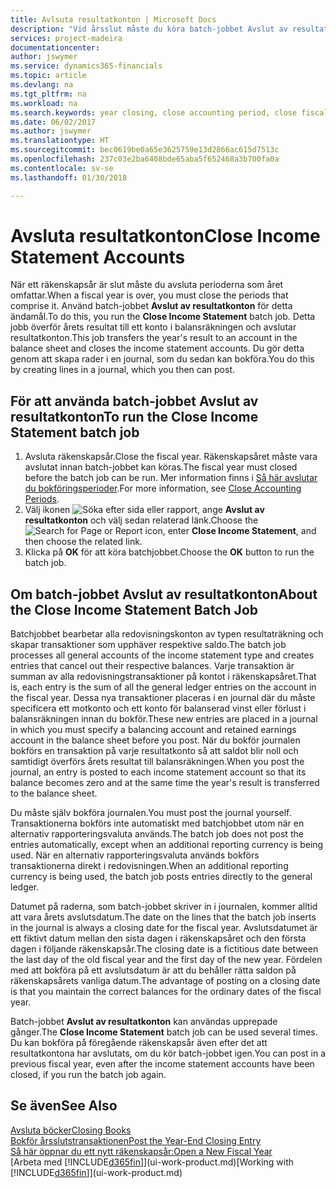 ```yaml
---
title: Avlsuta resultatkonton | Microsoft Docs
description: "Vid årsslut måste du köra batch-jobbet Avslut av resultatkonton för att avsluta bokföringsperioder som utgör räkenskapsåret."
services: project-madeira
documentationcenter: 
author: jswymer
ms.service: dynamics365-financials
ms.topic: article
ms.devlang: na
ms.tgt_pltfrm: na
ms.workload: na
ms.search.keywords: year closing, close accounting period, close fiscal year, bank account detailed trial balance
ms.date: 06/02/2017
ms.author: jswymer
ms.translationtype: HT
ms.sourcegitcommit: bec0619be0a65e3625759e13d2866ac615d7513c
ms.openlocfilehash: 237c03e2ba6408bde65aba5f652468a3b700fa0a
ms.contentlocale: sv-se
ms.lasthandoff: 01/30/2018

---
```

# <a name="close-income-statement-accounts"></a><span data-ttu-id="de315-103">Avsluta resultatkonton</span><span class="sxs-lookup"><span data-stu-id="de315-103">Close Income Statement Accounts</span></span>
<span data-ttu-id="de315-104">När ett räkenskapsår är slut måste du avsluta perioderna som året omfattar.</span><span class="sxs-lookup"><span data-stu-id="de315-104">When a fiscal year is over, you must close the periods that comprise it.</span></span> <span data-ttu-id="de315-105">Använd batch-jobbet **Avslut av resultatkonton** för detta ändamål.</span><span class="sxs-lookup"><span data-stu-id="de315-105">To do this, you run the **Close Income Statement** batch job.</span></span> <span data-ttu-id="de315-106">Detta jobb överför årets resultat till ett konto i balansräkningen och avslutar resultatkonton.</span><span class="sxs-lookup"><span data-stu-id="de315-106">This job transfers the year's result to an account in the balance sheet and closes the income statement accounts.</span></span> <span data-ttu-id="de315-107">Du gör detta genom att skapa rader i en journal, som du sedan kan bokföra.</span><span class="sxs-lookup"><span data-stu-id="de315-107">You do this by creating lines in a journal, which you then can post.</span></span>

## <a name="to-run-the-close-income-statement-batch-job"></a><span data-ttu-id="de315-108">För att använda batch-jobbet Avslut av resultatkonton</span><span class="sxs-lookup"><span data-stu-id="de315-108">To run the Close Income Statement batch job</span></span>
1. <span data-ttu-id="de315-109">Avsluta räkenskapsår.</span><span class="sxs-lookup"><span data-stu-id="de315-109">Close the fiscal year.</span></span> <span data-ttu-id="de315-110">Räkenskapsåret måste vara avslutat innan batch-jobbet kan köras.</span><span class="sxs-lookup"><span data-stu-id="de315-110">The fiscal year must closed before the batch job can be run.</span></span> <span data-ttu-id="de315-111">Mer information finns i [Så här avslutar du bokföringsperioder](year-close-account-periods.md).</span><span class="sxs-lookup"><span data-stu-id="de315-111">For more information, see [Close Accounting Periods](year-close-account-periods.md).</span></span>
2. <span data-ttu-id="de315-112">Välj ikonen ![Söka efter sida eller rapport](media/ui-search/search_small.png "Ikonen Söka efter sida eller rapport"), ange **Avslut av resultatkonton** och välj sedan relaterad länk.</span><span class="sxs-lookup"><span data-stu-id="de315-112">Choose the ![Search for Page or Report](media/ui-search/search_small.png "Search for Page or Report icon") icon, enter **Close Income Statement**, and then choose the related link.</span></span>
3. <span data-ttu-id="de315-113">Klicka på **OK** för att köra batchjobbet.</span><span class="sxs-lookup"><span data-stu-id="de315-113">Choose the **OK** button to run the batch job.</span></span>

## <a name="about-the-close-income-statement-batch-job"></a><span data-ttu-id="de315-114">Om batch-jobbet Avslut av resultatkonton</span><span class="sxs-lookup"><span data-stu-id="de315-114">About the Close Income Statement Batch Job</span></span>
<span data-ttu-id="de315-115">Batchjobbet bearbetar alla redovisningskonton av typen resultaträkning och skapar transaktioner som upphäver respektive saldo.</span><span class="sxs-lookup"><span data-stu-id="de315-115">The batch job processes all general accounts of the income statement type and creates entries that cancel out their respective balances.</span></span> <span data-ttu-id="de315-116">Varje transaktion är summan av alla redovisningstransaktioner på kontot i räkenskapsåret.</span><span class="sxs-lookup"><span data-stu-id="de315-116">That is, each entry is the sum of all the general ledger entries on the account in the fiscal year.</span></span> <span data-ttu-id="de315-117">Dessa nya transaktioner placeras i en journal där du måste specificera ett motkonto och ett konto för balanserad vinst eller förlust i balansräkningen innan du bokför.</span><span class="sxs-lookup"><span data-stu-id="de315-117">These new entries are placed in a journal in which you must specify a balancing account and retained earnings account in the balance sheet before you post.</span></span> <span data-ttu-id="de315-118">När du bokför journalen bokförs en transaktion på varje resultatkonto så att saldot blir noll och samtidigt överförs årets resultat till balansräkningen.</span><span class="sxs-lookup"><span data-stu-id="de315-118">When you post the journal, an entry is posted to each income statement account so that its balance becomes zero and at the same time the year's result is transferred to the balance sheet.</span></span>

<span data-ttu-id="de315-119">Du måste själv bokföra journalen.</span><span class="sxs-lookup"><span data-stu-id="de315-119">You must post the journal yourself.</span></span> <span data-ttu-id="de315-120">Transaktionerna bokförs inte automatiskt med batchjobbet utom när en alternativ rapporteringsvaluta används.</span><span class="sxs-lookup"><span data-stu-id="de315-120">The batch job does not post the entries automatically, except when an additional reporting currency is being used.</span></span> <span data-ttu-id="de315-121">När en alternativ rapporteringsvaluta används bokförs transaktionerna direkt i redovisningen.</span><span class="sxs-lookup"><span data-stu-id="de315-121">When an additional reporting currency is being used, the batch job posts entries directly to the general ledger.</span></span>

<span data-ttu-id="de315-122">Datumet på raderna, som batch-jobbet skriver in i journalen, kommer alltid att vara årets avslutsdatum.</span><span class="sxs-lookup"><span data-stu-id="de315-122">The date on the lines that the batch job inserts in the journal is always a closing date for the fiscal year.</span></span> <span data-ttu-id="de315-123">Avslutsdatumet är ett fiktivt datum mellan den sista dagen i räkenskapsåret och den första dagen i följande räkenskapsår.</span><span class="sxs-lookup"><span data-stu-id="de315-123">The closing date is a fictitious date between the last day of the old fiscal year and the first day of the new year.</span></span> <span data-ttu-id="de315-124">Fördelen med att bokföra på ett avslutsdatum är att du behåller rätta saldon på räkenskapsårets vanliga datum.</span><span class="sxs-lookup"><span data-stu-id="de315-124">The advantage of posting on a closing date is that you maintain the correct balances for the ordinary dates of the fiscal year.</span></span>

<span data-ttu-id="de315-125">Batch-jobbet **Avslut av resultatkonton** kan användas upprepade gånger.</span><span class="sxs-lookup"><span data-stu-id="de315-125">The **Close Income Statement** batch job can be used several times.</span></span> <span data-ttu-id="de315-126">Du kan bokföra på föregående räkenskapsår även efter det att resultatkontona har avslutats, om du kör batch-jobbet igen.</span><span class="sxs-lookup"><span data-stu-id="de315-126">You can post in a previous fiscal year, even after the income statement accounts have been closed, if you run the batch job again.</span></span>

## <a name="see-also"></a><span data-ttu-id="de315-127">Se även</span><span class="sxs-lookup"><span data-stu-id="de315-127">See Also</span></span>
[<span data-ttu-id="de315-128">Avsluta böcker</span><span class="sxs-lookup"><span data-stu-id="de315-128">Closing Books</span></span>](year-close-books.md)  
[<span data-ttu-id="de315-129">Bokför årsslutstransaktionen</span><span class="sxs-lookup"><span data-stu-id="de315-129">Post the Year-End Closing Entry</span></span>](year-how-post-year-end-close-entry.md)  
[<span data-ttu-id="de315-130">Så här öppnar du ett nytt räkenskapsår:</span><span class="sxs-lookup"><span data-stu-id="de315-130">Open a New Fiscal Year</span></span>](finance-how-open-new-fiscal-year.md)  
<span data-ttu-id="de315-131">[Arbeta med [!INCLUDE[d365fin](includes/d365fin_md.md)]](ui-work-product.md)</span><span class="sxs-lookup"><span data-stu-id="de315-131">[Working with [!INCLUDE[d365fin](includes/d365fin_md.md)]](ui-work-product.md)</span></span>

